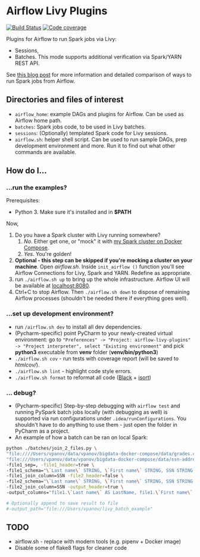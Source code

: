 # Airflow Livy Plugins

[![Build Status](https://travis-ci.org/panovvv/airflow-livy-plugins.svg?branch=master)](https://travis-ci.org/panovvv/airflow-livy-plugins)
[![Code coverage](https://codecov.io/gh/panovvv/airflow-livy-plugins/branch/master/graph/badge.svg)](https://codecov.io/gh/panovvv/airflow-livy-plugins)

Plugins for Airflow to run Spark jobs via Livy: 
* Sessions,
* Batches. This mode supports additional verification via Spark/YARN REST API.

See [this blog post](https://www.shortn0tes.com/2019/08/airflow-spark-livy-sessions-batches.html "Blog post") for more information and detailed comparison of ways to run Spark jobs from Airflow.

## Directories and files of interest
* `airflow_home`: example DAGs and plugins for Airflow. Can be used as 
Airflow home path.
* `batches`: Spark jobs code, to be used in Livy batches.
* `sessions`: (Optionally) templated Spark code for Livy sessions.
* `airflow.sh`: helper shell script. Can be used to run sample DAGs,
prep development environment and more.
Run it to find out what other commands are available.


## How do I...

### ...run the examples?
Prerequisites:
* Python 3. Make sure it's installed and in __$PATH__

Now, 
1. Do you have a Spark cluster with Livy running somewhere?
    1. *No*. Either get one, or "mock" it with 
    [my Spark cluster on Docker Compose](https://github.com/panovvv/bigdata-docker-compose).
    1. *Yes*. You're golden!
1. __Optional - this step can be skipped if you're mocking a cluster on your
machine__. Open *airflow.sh*. Inside `init_airflow ()` function you'll see Airflow
Connections for Livy, Spark and YARN. Redefine as appropriate.
1. run `./airflow.sh up` to bring up the whole infrastructure. 
Airflow UI will be available at
[localhost:8080](http://localhost:8888 "Airflow UI").
1. Ctrl+C to stop Airflow. Then `./airflow.sh down` to dispose of
remaining Airflow processes (shouldn't be needed there if everything goes well).


### ...set up development environment?

* run `/airflow.sh dev` to install all dev dependencies.
* (Pycharm-specific) point PyCharm to your newly-created virtual environment: go to
`"Preferences" -> "Project: airflow-livy-plugins" -> "Project interpreter", select
"Existing environment"` and pick __python3__ executable from __venv__ folder
(__venv/bin/python3__)
* `./airflow.sh cov` - run tests with coverage report 
(will be saved to *htmlcov/*).
* `./airflow.sh lint` - highlight code style errors.
* `./airflow.sh format` to reformat all code 
([Black](https://black.readthedocs.io/en/stable/) + 
[isort](https://readthedocs.org/projects/isort/))

### ... debug?

* (Pycharm-specific) Step-by-step debugging with `airflow test` 
and running PySpark batch jobs locally (with debugging as well) 
is supported via run configurations under `.idea/runConfigurations`.
You shouldn't have to do anything to use them - just open the folder
in PyCharm as a project.
* An example of how a batch can be ran on local Spark:
```bash
python ./batches/join_2_files.py \
"file:////Users/vpanov/data/vpanov/bigdata-docker-compose/data/grades.csv" \
"file:///Users/vpanov/data/vpanov/bigdata-docker-compose/data/ssn-address.tsv" \
-file1_sep=, -file1_header=true \
-file1_schema="\`Last name\` STRING, \`First name\` STRING, SSN STRING, Test1 INT, Test2 INT, Test3 INT, Test4 INT, Final INT, Grade STRING" \
-file1_join_column=SSN -file2_header=false \
-file2_schema="\`Last name\` STRING, \`First name\` STRING, SSN STRING, Address1 STRING, Address2 STRING" \
-file2_join_column=SSN -output_header=true \
-output_columns="file1.\`Last name\` AS LastName, file1.\`First name\` AS FirstName, file1.SSN, file2.Address1, file2.Address2" 

# Optionally append to save result to file
#-output_path="file:///Users/vpanov/livy_batch_example" 
```

## TODO
* airflow.sh - replace with modern tools (e.g. pipenv + Docker image)
* Disable some of flake8 flags for cleaner code